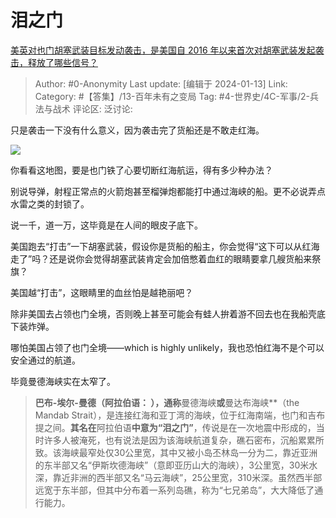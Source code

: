 # 泪之门
[美英对也门胡塞武装目标发动袭击，是美国自 2016 年以来首次对胡塞武装发起袭击，释放了哪些信号？](https://www.zhihu.com/question/639169153/answer/3360266417)

> Author: #0-Anonymity
> Last update: [编辑于 2024-01-13]
> Link:
> Category: #【答集】/13-百年未有之变局
> Tag: #4-世界史/4C-军事/2-兵法与战术 
> 评论区:
> 泛讨论:

只是袭击一下没有什么意义，因为袭击完了货船还是不敢走红海。

![](https://picx.zhimg.com/80/v2-87f2b2fe8c07c37b02e5abed51708fe7_1440w.webp?source=2c26e567)

你看看这地图，要是也门铁了心要切断红海航运，得有多少种办法？

别说导弹，射程正常点的火箭炮甚至榴弹炮都能打中通过海峡的船。更不必说弄点水雷之类的封锁了。

说一千，道一万，这毕竟是在人间的眼皮子底下。

美国跑去“打击”一下胡塞武装，假设你是货船的船主，你会觉得“这下可以从红海走了”吗？还是说你会觉得胡塞武装肯定会加倍憋着血红的眼睛要拿几艘货船来祭旗？

美国越“打击”，这眼睛里的血丝怕是越艳丽吧？

除非美国去占领也门全境，否则晚上甚至可能会有蛙人拚着游不回去也在我船壳底下装炸弹。

哪怕美国占领了也门全境——which is highly unlikely，我也恐怕红海不是个可以安全通过的航道。

毕竟曼德海峡实在太窄了。

> **巴布-埃尔-曼德（阿拉伯语： ‎），通称**曼德海峡**或**曼达布海峡**（the Mandab Strait），是连接红海和亚丁湾的海峡，位于红海南端，也门和吉布提之间。**其名在**阿拉伯语**中意为“泪之门”**，传说是在一次地震中形成的，当时许多人被淹死，也有说法是因为该海峡航道复杂，礁石密布，沉船累累所致。该海峡最窄处仅30公里宽，其中又被小岛丕林岛一分为二，靠近亚洲的东半部又名“伊斯坎德海峡”（意即亚历山大的海峡），3公里宽，30米水深，靠近非洲的西半部又名“马云海峡”，25公里宽，310米深。虽然西半部远宽于东半部，但其中分布着一系列岛礁，称为“七兄弟岛”，大大降低了通行能力。
